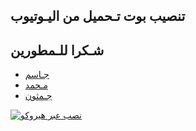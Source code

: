 ## تنصيب بوت تـحميل من اليـوتيوب 

    
## شـكرا للـمطورين
* [جـاسم](https://t.me/SBB_B) 
* [مـحمد](https://t.me/RR9R7)
* [جـمثون](https://t.me/JMTHON)

[![نصب عبر هيروكو](https://www.herokucdn.com/deploy/button.svg)](https://heroku.com/deploy?template=https://github.com/kasmk55/Youtube)
